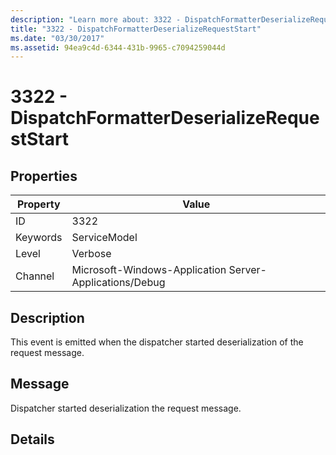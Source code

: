 ```yaml
---
description: "Learn more about: 3322 - DispatchFormatterDeserializeRequestStart"
title: "3322 - DispatchFormatterDeserializeRequestStart"
ms.date: "03/30/2017"
ms.assetid: 94ea9c4d-6344-431b-9965-c7094259044d
---
```

# 3322 - DispatchFormatterDeserializeRequestStart

## Properties

| Property | Value |
| - | - |
|ID|3322|  
|Keywords|ServiceModel|  
|Level|Verbose|  
|Channel|Microsoft-Windows-Application Server-Applications/Debug|  
  
## Description  

 This event is emitted when the dispatcher started deserialization of the request message.  
  
## Message  

 Dispatcher started deserialization the request message.  
  
## Details
